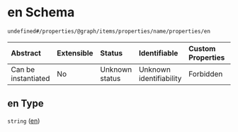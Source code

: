 # en Schema

```txt
undefined#/properties/@graph/items/properties/name/properties/en
```



| Abstract            | Extensible | Status         | Identifiable            | Custom Properties | Additional Properties | Access Restrictions | Defined In                                                                     |
| :------------------ | :--------- | :------------- | :---------------------- | :---------------- | :-------------------- | :------------------ | :----------------------------------------------------------------------------- |
| Can be instantiated | No         | Unknown status | Unknown identifiability | Forbidden         | Allowed               | none                | [ndl-isil.schema.json*](../../out/ndl-isil.schema.json "open original schema") |

## en Type

`string` ([en](ndl-isil-properties-json-ld-graph-organization-properties-name-properties-en.md))
